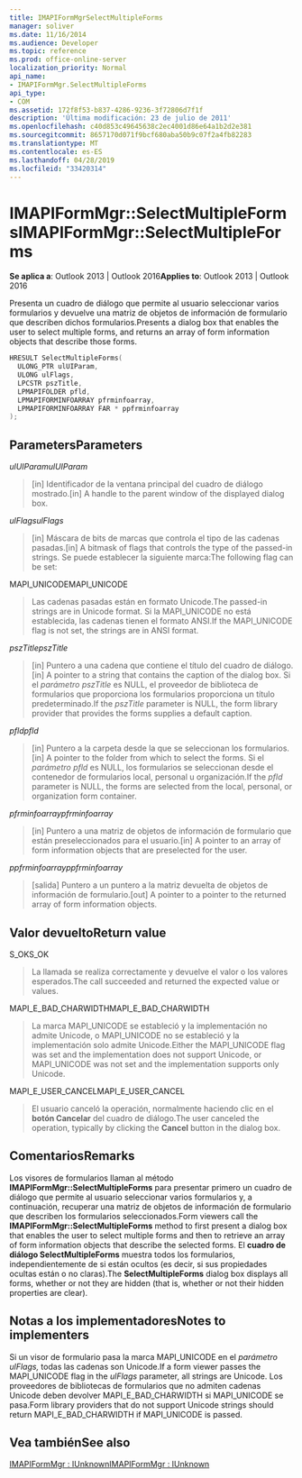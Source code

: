 ```yaml
---
title: IMAPIFormMgrSelectMultipleForms
manager: soliver
ms.date: 11/16/2014
ms.audience: Developer
ms.topic: reference
ms.prod: office-online-server
localization_priority: Normal
api_name:
- IMAPIFormMgr.SelectMultipleForms
api_type:
- COM
ms.assetid: 172f8f53-b837-4286-9236-3f72806d7f1f
description: 'Última modificación: 23 de julio de 2011'
ms.openlocfilehash: c40d853c49645638c2ec4001d86e64a1b2d2e381
ms.sourcegitcommit: 8657170d071f9bcf680aba50b9c07f2a4fb82283
ms.translationtype: MT
ms.contentlocale: es-ES
ms.lasthandoff: 04/28/2019
ms.locfileid: "33420314"
---
```

# <a name="imapiformmgrselectmultipleforms"></a><span data-ttu-id="34c99-103">IMAPIFormMgr::SelectMultipleForms</span><span class="sxs-lookup"><span data-stu-id="34c99-103">IMAPIFormMgr::SelectMultipleForms</span></span>

  
  
<span data-ttu-id="34c99-104">**Se aplica a**: Outlook 2013 | Outlook 2016</span><span class="sxs-lookup"><span data-stu-id="34c99-104">**Applies to**: Outlook 2013 | Outlook 2016</span></span> 
  
<span data-ttu-id="34c99-105">Presenta un cuadro de diálogo que permite al usuario seleccionar varios formularios y devuelve una matriz de objetos de información de formulario que describen dichos formularios.</span><span class="sxs-lookup"><span data-stu-id="34c99-105">Presents a dialog box that enables the user to select multiple forms, and returns an array of form information objects that describe those forms.</span></span>
  
```cpp
HRESULT SelectMultipleForms(
  ULONG_PTR ulUIParam,
  ULONG ulFlags,
  LPCSTR pszTitle,
  LPMAPIFOLDER pfld,
  LPMAPIFORMINFOARRAY pfrminfoarray,
  LPMAPIFORMINFOARRAY FAR * ppfrminfoarray
);
```

## <a name="parameters"></a><span data-ttu-id="34c99-106">Parameters</span><span class="sxs-lookup"><span data-stu-id="34c99-106">Parameters</span></span>

 <span data-ttu-id="34c99-107">_ulUIParam_</span><span class="sxs-lookup"><span data-stu-id="34c99-107">_ulUIParam_</span></span>
  
> <span data-ttu-id="34c99-108">[in] Identificador de la ventana principal del cuadro de diálogo mostrado.</span><span class="sxs-lookup"><span data-stu-id="34c99-108">[in] A handle to the parent window of the displayed dialog box.</span></span> 
    
 <span data-ttu-id="34c99-109">_ulFlags_</span><span class="sxs-lookup"><span data-stu-id="34c99-109">_ulFlags_</span></span>
  
> <span data-ttu-id="34c99-110">[in] Máscara de bits de marcas que controla el tipo de las cadenas pasadas.</span><span class="sxs-lookup"><span data-stu-id="34c99-110">[in] A bitmask of flags that controls the type of the passed-in strings.</span></span> <span data-ttu-id="34c99-111">Se puede establecer la siguiente marca:</span><span class="sxs-lookup"><span data-stu-id="34c99-111">The following flag can be set:</span></span>
    
<span data-ttu-id="34c99-112">MAPI_UNICODE</span><span class="sxs-lookup"><span data-stu-id="34c99-112">MAPI_UNICODE</span></span> 
  
> <span data-ttu-id="34c99-113">Las cadenas pasadas están en formato Unicode.</span><span class="sxs-lookup"><span data-stu-id="34c99-113">The passed-in strings are in Unicode format.</span></span> <span data-ttu-id="34c99-114">Si la MAPI_UNICODE no está establecida, las cadenas tienen el formato ANSI.</span><span class="sxs-lookup"><span data-stu-id="34c99-114">If the MAPI_UNICODE flag is not set, the strings are in ANSI format.</span></span>
    
 <span data-ttu-id="34c99-115">_pszTitle_</span><span class="sxs-lookup"><span data-stu-id="34c99-115">_pszTitle_</span></span>
  
> <span data-ttu-id="34c99-116">[in] Puntero a una cadena que contiene el título del cuadro de diálogo.</span><span class="sxs-lookup"><span data-stu-id="34c99-116">[in] A pointer to a string that contains the caption of the dialog box.</span></span> <span data-ttu-id="34c99-117">Si el  _parámetro pszTitle_ es NULL, el proveedor de biblioteca de formularios que proporciona los formularios proporciona un título predeterminado.</span><span class="sxs-lookup"><span data-stu-id="34c99-117">If the  _pszTitle_ parameter is NULL, the form library provider that provides the forms supplies a default caption.</span></span> 
    
 <span data-ttu-id="34c99-118">_pfld_</span><span class="sxs-lookup"><span data-stu-id="34c99-118">_pfld_</span></span>
  
> <span data-ttu-id="34c99-119">[in] Puntero a la carpeta desde la que se seleccionan los formularios.</span><span class="sxs-lookup"><span data-stu-id="34c99-119">[in] A pointer to the folder from which to select the forms.</span></span> <span data-ttu-id="34c99-120">Si el  _parámetro pfld_ es NULL, los formularios se seleccionan desde el contenedor de formularios local, personal u organización.</span><span class="sxs-lookup"><span data-stu-id="34c99-120">If the  _pfld_ parameter is NULL, the forms are selected from the local, personal, or organization form container.</span></span> 
    
 <span data-ttu-id="34c99-121">_pfrminfoarray_</span><span class="sxs-lookup"><span data-stu-id="34c99-121">_pfrminfoarray_</span></span>
  
> <span data-ttu-id="34c99-122">[in] Puntero a una matriz de objetos de información de formulario que están preseleccionados para el usuario.</span><span class="sxs-lookup"><span data-stu-id="34c99-122">[in] A pointer to an array of form information objects that are preselected for the user.</span></span>
    
 <span data-ttu-id="34c99-123">_ppfrminfoarray_</span><span class="sxs-lookup"><span data-stu-id="34c99-123">_ppfrminfoarray_</span></span>
  
> <span data-ttu-id="34c99-124">[salida] Puntero a un puntero a la matriz devuelta de objetos de información de formulario.</span><span class="sxs-lookup"><span data-stu-id="34c99-124">[out] A pointer to a pointer to the returned array of form information objects.</span></span>
    
## <a name="return-value"></a><span data-ttu-id="34c99-125">Valor devuelto</span><span class="sxs-lookup"><span data-stu-id="34c99-125">Return value</span></span>

<span data-ttu-id="34c99-126">S_OK</span><span class="sxs-lookup"><span data-stu-id="34c99-126">S_OK</span></span> 
  
> <span data-ttu-id="34c99-127">La llamada se realiza correctamente y devuelve el valor o los valores esperados.</span><span class="sxs-lookup"><span data-stu-id="34c99-127">The call succeeded and returned the expected value or values.</span></span>
    
<span data-ttu-id="34c99-128">MAPI_E_BAD_CHARWIDTH</span><span class="sxs-lookup"><span data-stu-id="34c99-128">MAPI_E_BAD_CHARWIDTH</span></span> 
  
> <span data-ttu-id="34c99-129">La marca MAPI_UNICODE se estableció y la implementación no admite Unicode, o MAPI_UNICODE no se estableció y la implementación solo admite Unicode.</span><span class="sxs-lookup"><span data-stu-id="34c99-129">Either the MAPI_UNICODE flag was set and the implementation does not support Unicode, or MAPI_UNICODE was not set and the implementation supports only Unicode.</span></span>
    
<span data-ttu-id="34c99-130">MAPI_E_USER_CANCEL</span><span class="sxs-lookup"><span data-stu-id="34c99-130">MAPI_E_USER_CANCEL</span></span> 
  
> <span data-ttu-id="34c99-131">El usuario canceló la operación, normalmente haciendo clic en el **botón Cancelar** del cuadro de diálogo.</span><span class="sxs-lookup"><span data-stu-id="34c99-131">The user canceled the operation, typically by clicking the **Cancel** button in the dialog box.</span></span> 
    
## <a name="remarks"></a><span data-ttu-id="34c99-132">Comentarios</span><span class="sxs-lookup"><span data-stu-id="34c99-132">Remarks</span></span>

<span data-ttu-id="34c99-133">Los visores de formularios llaman al método **IMAPIFormMgr::SelectMultipleForms** para presentar primero un cuadro de diálogo que permite al usuario seleccionar varios formularios y, a continuación, recuperar una matriz de objetos de información de formulario que describen los formularios seleccionados.</span><span class="sxs-lookup"><span data-stu-id="34c99-133">Form viewers call the **IMAPIFormMgr::SelectMultipleForms** method to first present a dialog box that enables the user to select multiple forms and then to retrieve an array of form information objects that describe the selected forms.</span></span> <span data-ttu-id="34c99-134">El **cuadro de diálogo SelectMultipleForms** muestra todos los formularios, independientemente de si están ocultos (es decir, si sus propiedades ocultas están o no claras).</span><span class="sxs-lookup"><span data-stu-id="34c99-134">The **SelectMultipleForms** dialog box displays all forms, whether or not they are hidden (that is, whether or not their hidden properties are clear).</span></span> 
  
## <a name="notes-to-implementers"></a><span data-ttu-id="34c99-135">Notas a los implementadores</span><span class="sxs-lookup"><span data-stu-id="34c99-135">Notes to implementers</span></span>

<span data-ttu-id="34c99-136">Si un visor de formulario pasa la marca MAPI_UNICODE en el  _parámetro ulFlags,_ todas las cadenas son Unicode.</span><span class="sxs-lookup"><span data-stu-id="34c99-136">If a form viewer passes the MAPI_UNICODE flag in the  _ulFlags_ parameter, all strings are Unicode.</span></span> <span data-ttu-id="34c99-137">Los proveedores de bibliotecas de formularios que no admiten cadenas Unicode deben devolver MAPI_E_BAD_CHARWIDTH si MAPI_UNICODE se pasa.</span><span class="sxs-lookup"><span data-stu-id="34c99-137">Form library providers that do not support Unicode strings should return MAPI_E_BAD_CHARWIDTH if MAPI_UNICODE is passed.</span></span> 
  
## <a name="see-also"></a><span data-ttu-id="34c99-138">Vea también</span><span class="sxs-lookup"><span data-stu-id="34c99-138">See also</span></span>



[<span data-ttu-id="34c99-139">IMAPIFormMgr : IUnknown</span><span class="sxs-lookup"><span data-stu-id="34c99-139">IMAPIFormMgr : IUnknown</span></span>](imapiformmgriunknown.md)

